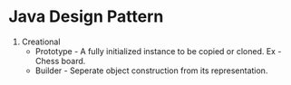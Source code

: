 # Java Design Pattern


1. Creational
   * Prototype - A fully initialized instance to be copied or cloned.
 Ex - Chess board.
   * Builder - Seperate object construction from its representation.
 
 
 

